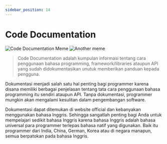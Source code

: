 ```yaml
---
sidebar_position: 14
---
```


# Code Documentation

![Code Documentation Meme](https://i.imgur.com/fv1SAMA.png) ![Another meme](https://i.imgur.com/GSKEgcl.png)

> Code Documentation adalah kumpulan informasi tentang cara penggunaan bahasa programming, framework/libraries ataupun API yang sudah didokumentasikan unutuk memberikan panduan kepada pengguna.

Dokumentasi menjadi salah satu hal penting bagi programmer karena disana memiliki berbagai penjelasan tentang tata cara penggunaan bahasa programming itu sendiri ataupun API. Tanpa dokumentasi, programmer mungkin akan mengalami kesulitan dalam pengembangan software.

Dokumentasi dapat ditemukan di website official dan kebanyakan menggunakan bahasa Inggris. Sehingga sangatlah penting bagi Anda untuk mempelajari sedikit bahasa Inggris karena bahasa Inggris adalah bahasa universal para programmer terlepas bahasa natif yang digunakan. Baik itu programmer dari India, China, German, Korea atau di negara manapun, semua berpatokan pada bahasa Inggris.
